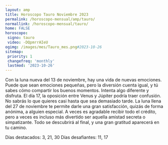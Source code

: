 ```yaml
---
layout: amp
title: Horoscopo Tauro Noviembre 2023 
permalink: /horoscopo-mensual/amp/tauro/
normallink: /horoscopo-mensual/tauro/
home: FALSE
horoscopo:
 signo: tauro
 video: -DQpmrrAIeU
ogimg: /images/mes/Tauro_mes.png#2023-10-26
sitemap:
 priority: 1
 changefreq: 'monthly'
 lastmod: '2023-10-26'
---
```



Con la luna nueva del 13 de noviembre, hay una vida de nuevas emociones. Puede que sean emociones pequeñas, pero la diversión cuenta igual, y tú sabes cómo compartir los buenos momentos. Intenta algo diferente y disfruta. El día 17, la oposición entre Venus y Júpiter podría traer confusión. No sabrás lo que quieres casi hasta que sea demasiado tarde. La luna llena del 27 de noviembre te permite darle una gran satisfacción, quizás de forma anónima, a alguien especial. A veces es agradable recibir todo el crédito, pero a veces es incluso más divertido ser aquella amistad secreta o simpatizante. Todo se descubrirá al final, y una gran gratitud aparecerá en tu camino. 

Días destacados: 3, 21, 30
Días desafiantes: 11, 17